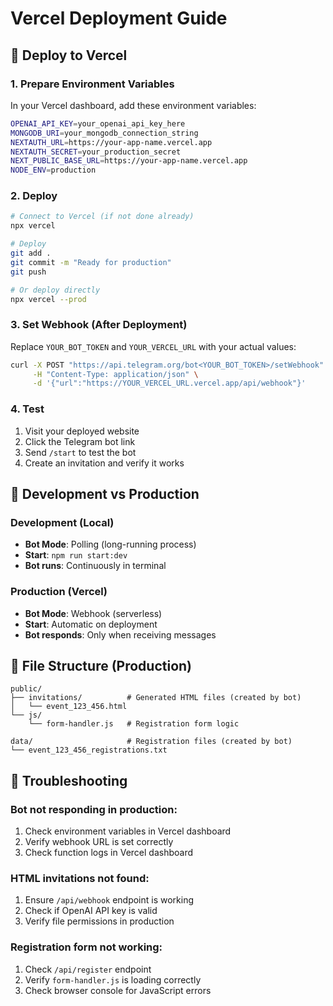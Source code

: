 # Vercel Deployment Guide

## 🚀 Deploy to Vercel

### 1. Prepare Environment Variables

In your Vercel dashboard, add these environment variables:

```bash
OPENAI_API_KEY=your_openai_api_key_here
MONGODB_URI=your_mongodb_connection_string
NEXTAUTH_URL=https://your-app-name.vercel.app
NEXTAUTH_SECRET=your_production_secret
NEXT_PUBLIC_BASE_URL=https://your-app-name.vercel.app
NODE_ENV=production
```

### 2. Deploy

```bash
# Connect to Vercel (if not done already)
npx vercel

# Deploy
git add .
git commit -m "Ready for production"
git push

# Or deploy directly
npx vercel --prod
```

### 3. Set Webhook (After Deployment)

Replace `YOUR_BOT_TOKEN` and `YOUR_VERCEL_URL` with your actual values:

```bash
curl -X POST "https://api.telegram.org/bot<YOUR_BOT_TOKEN>/setWebhook" \
     -H "Content-Type: application/json" \
     -d '{"url":"https://YOUR_VERCEL_URL.vercel.app/api/webhook"}'
```

### 4. Test

1. Visit your deployed website
2. Click the Telegram bot link
3. Send `/start` to test the bot
4. Create an invitation and verify it works

## 🔄 Development vs Production

### Development (Local)

- **Bot Mode**: Polling (long-running process)
- **Start**: `npm run start:dev`
- **Bot runs**: Continuously in terminal

### Production (Vercel)

- **Bot Mode**: Webhook (serverless)
- **Start**: Automatic on deployment
- **Bot responds**: Only when receiving messages

## 📁 File Structure (Production)

```
public/
├── invitations/          # Generated HTML files (created by bot)
│   └── event_123_456.html
└── js/
    └── form-handler.js   # Registration form logic

data/                     # Registration files (created by bot)
└── event_123_456_registrations.txt
```

## 🐛 Troubleshooting

### Bot not responding in production:

1. Check environment variables in Vercel dashboard
2. Verify webhook URL is set correctly
3. Check function logs in Vercel dashboard

### HTML invitations not found:

1. Ensure `/api/webhook` endpoint is working
2. Check if OpenAI API key is valid
3. Verify file permissions in production

### Registration form not working:

1. Check `/api/register` endpoint
2. Verify `form-handler.js` is loading correctly
3. Check browser console for JavaScript errors
